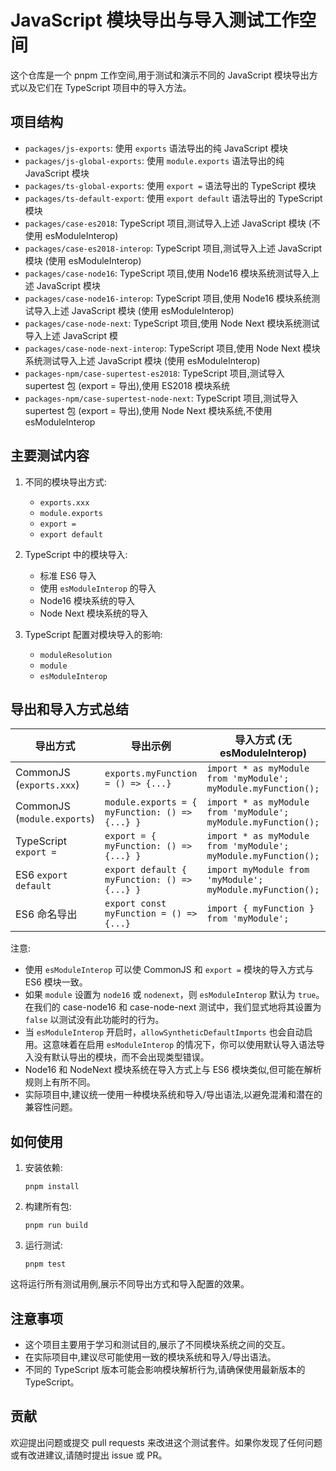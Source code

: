 # JavaScript 模块导出与导入测试工作空间

这个仓库是一个 pnpm 工作空间,用于测试和演示不同的 JavaScript 模块导出方式以及它们在 TypeScript 项目中的导入方法。

## 项目结构

- `packages/js-exports`: 使用 `exports` 语法导出的纯 JavaScript 模块
- `packages/js-global-exports`: 使用 `module.exports` 语法导出的纯 JavaScript 模块
- `packages/ts-global-exports`: 使用 `export =` 语法导出的 TypeScript 模块
- `packages/ts-default-export`: 使用 `export default` 语法导出的 TypeScript 模块
- `packages/case-es2018`: TypeScript 项目,测试导入上述 JavaScript 模块 (不使用 esModuleInterop)
- `packages/case-es2018-interop`: TypeScript 项目,测试导入上述 JavaScript 模块 (使用 esModuleInterop)
- `packages/case-node16`: TypeScript 项目,使用 Node16 模块系统测试导入上述 JavaScript 模块
- `packages/case-node16-interop`: TypeScript 项目,使用 Node16 模块系统测试导入上述 JavaScript 模块 (使用 esModuleInterop)
- `packages/case-node-next`: TypeScript 项目,使用 Node Next 模块系统测试导入上述 JavaScript 模
- `packages/case-node-next-interop`: TypeScript 项目,使用 Node Next 模块系统测试导入上述 JavaScript 模块 (使用 esModuleInterop)
- `packages-npm/case-supertest-es2018`: TypeScript 项目,测试导入 supertest 包 (export = 导出),使用 ES2018 模块系统
- `packages-npm/case-supertest-node-next`: TypeScript 项目,测试导入 supertest 包 (export = 导出),使用 Node Next 模块系统,不使用 esModuleInterop

## 主要测试内容

1. 不同的模块导出方式:
   - `exports.xxx`
   - `module.exports`
   - `export =`
   - `export default`

2. TypeScript 中的模块导入:
   - 标准 ES6 导入
   - 使用 `esModuleInterop` 的导入
   - Node16 模块系统的导入
   - Node Next 模块系统的导入

3. TypeScript 配置对模块导入的影响:
   - `moduleResolution`
   - `module`
   - `esModuleInterop`

## 导出和导入方式总结

| 导出方式 | 导出示例 | 导入方式 (无 esModuleInterop) | 导入方式 (有 esModuleInterop) |
|---------|---------|----------------------------|----------------------------|
| CommonJS (`exports.xxx`) | `exports.myFunction = () => {...}` | `import * as myModule from 'myModule'; myModule.myFunction();` | `import myModule from 'myModule'; myModule.myFunction();` |
| CommonJS (`module.exports`) | `module.exports = { myFunction: () => {...} }` | `import * as myModule from 'myModule'; myModule.myFunction();` | `import myModule from 'myModule'; myModule.myFunction();` |
| TypeScript `export =` | `export = { myFunction: () => {...} }` | `import * as myModule from 'myModule'; myModule.myFunction();` | `import myModule from 'myModule'; myModule.myFunction();` |
| ES6 `export default` | `export default { myFunction: () => {...} }` | `import myModule from 'myModule'; myModule.myFunction();` | `import myModule from 'myModule'; myModule.myFunction();` |
| ES6 命名导出 | `export const myFunction = () => {...}` | `import { myFunction } from 'myModule';` | `import { myFunction } from 'myModule';` |

注意:
- 使用 `esModuleInterop` 可以使 CommonJS 和 `export =` 模块的导入方式与 ES6 模块一致。
- 如果 `module` 设置为 `node16` 或 `nodenext`，则 `esModuleInterop` 默认为 `true`。在我们的 case-node16 和 case-node-next 测试中，我们显式地将其设置为 `false` 以测试没有此功能时的行为。
- 当 `esModuleInterop` 开启时，`allowSyntheticDefaultImports` 也会自动启用。这意味着在启用 `esModuleInterop` 的情况下，你可以使用默认导入语法导入没有默认导出的模块，而不会出现类型错误。
- Node16 和 NodeNext 模块系统在导入方式上与 ES6 模块类似,但可能在解析规则上有所不同。
- 实际项目中,建议统一使用一种模块系统和导入/导出语法,以避免混淆和潜在的兼容性问题。


## 如何使用

1. 安装依赖:
   ```
   pnpm install
   ```

2. 构建所有包:
   ```
   pnpm run build
   ```

3. 运行测试:
   ```
   pnpm test
   ```

这将运行所有测试用例,展示不同导出方式和导入配置的效果。

## 注意事项

- 这个项目主要用于学习和测试目的,展示了不同模块系统之间的交互。
- 在实际项目中,建议尽可能使用一致的模块系统和导入/导出语法。
- 不同的 TypeScript 版本可能会影响模块解析行为,请确保使用最新版本的 TypeScript。

## 贡献

欢迎提出问题或提交 pull requests 来改进这个测试套件。如果你发现了任何问题或有改进建议,请随时提出 issue 或 PR。